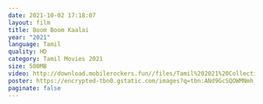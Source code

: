 ```yaml
---
date: 2021-10-02 17:18:07
layout: film
title: Boom Boom Kaalai
year: "2021"
language: Tamil
quality: HD
category: Tamil Movies 2021
size: 500MB
video: http://download.mobilerockers.fun//files/Tamil%202021%20Collection/Boom%20Boom%20Kaalai%20(2021)/Boom%20Boom%20Kaalai%20(2021)%20Full%20Movies/Boom%20Boom%20Kaalai%20(2021)%20DVDRip/Boom%20Boom%20Kaalai%20(2021)%20DVDRip%20Single%20Part.mp4
poster: https://encrypted-tbn0.gstatic.com/images?q=tbn:ANd9GcSQOWMNmh_4rDULNA3G9UwiZk3soQWNOdeyYw&usqp=CAU
paginate: false
---
```


